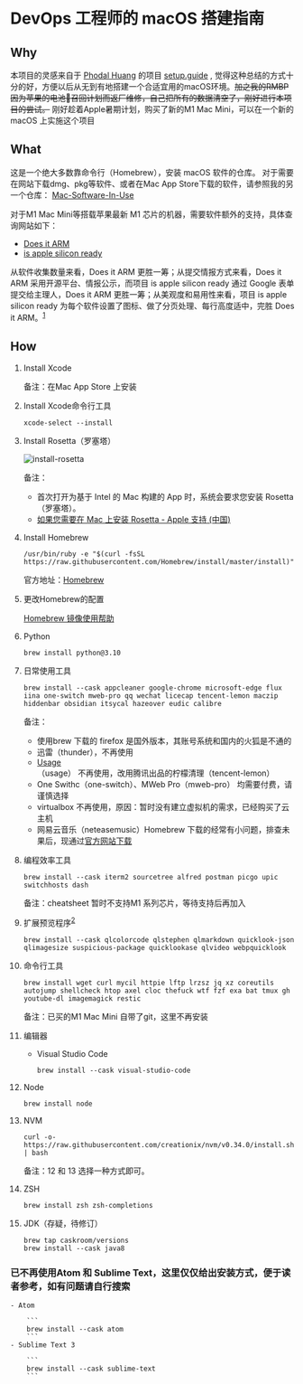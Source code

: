 # DevOps 工程师的 macOS 搭建指南

## Why

本项目的灵感来自于 [Phodal Huang](https://github.com/phodal)  的项目 [setup.guide](https://github.com/phodal/setup.guide) , 觉得这种总结的方式十分的好，方便以后从无到有地搭建一个合适宜用的macOS环境。~~加之我的RMBP因为苹果的电池🔋召回计划而返厂维修，自己把所有的数据清空了，刚好进行本项目的尝试。~~ 刚好趁着Apple暑期计划，购买了新的M1 Mac Mini，可以在一个新的 macOS 上实施这个项目

## What

这是一个绝大多数靠命令行（Homebrew），安装 macOS 软件的仓库。
对于需要在网站下载dmg、pkg等软件、或者在Mac App Store下载的软件，请参照我的另一个仓库：
[Mac-Software-In-Use](https://github.com/MiracleWong/Mac-Software-In-Use)

对于M1 Mac Mini等搭载苹果最新 M1 芯片的机器，需要软件额外的支持，具体查询网站如下：

- [Does it ARM](https://doesitarm.com/)
- [is apple silicon ready](https://isapplesiliconready.com/zh)

从软件收集数量来看，Does it ARM 更胜一筹；从提交情报方式来看，Does it ARM 采用开源平台、情报公示，而项目 is apple silicon ready 通过 Google 表单提交给主理人，Does it ARM 更胜一筹；从美观度和易用性来看，项目 is apple silicon ready 为每个软件设置了图标、做了分页处理、每行高度适中，完胜 Does it ARM。<sup>[1]</sup>

## How

1. Install Xcode
  
    备注：在Mac App Store 上安装

2. Install Xcode命令行工具

    ```
    xcode-select --install
    ```

3. Install Rosetta（罗塞塔）

    ![install-rosetta](http://blog.iotop.work/image/install-rosetta.png)

    备注：
    - 首次打开为基于 Intel 的 Mac 构建的 App 时，系统会要求您安装 Rosetta（罗塞塔）。
    - [如果您需要在 Mac 上安装 Rosetta - Apple 支持 (中国)](https://support.apple.com/zh-cn/HT211861)

4. Install Homebrew

    ```
    /usr/bin/ruby -e "$(curl -fsSL https://raw.githubusercontent.com/Homebrew/install/master/install)"
    ```

    官方地址：[Homebrew](https://brew.sh/index_zh-cn)

5. 更改Homebrew的配置

    [Homebrew 镜像使用帮助](https://mirrors.tuna.tsinghua.edu.cn/help/homebrew/)

6. Python

    ```
    brew install python@3.10
    ```

7. 日常使用工具

    ```
    brew install --cask appcleaner google-chrome microsoft-edge flux iina one-switch mweb-pro qq wechat licecap tencent-lemon maczip hiddenbar obsidian itsycal hazeover eudic calibre
    ```
    
    备注：
    - 使用brew 下载的 firefox 是国外版本，其账号系统和国内的火狐是不通的
    - 迅雷（thunder），不再使用
    - [Usage](https://usage.pro/)（usage） 不再使用，改用腾讯出品的柠檬清理（tencent-lemon）
    - One Swithc（one-switch）、MWeb Pro（mweb-pro） 均需要付费，请谨慎选择
    - virtualbox 不再使用，原因：暂时没有建立虚拟机的需求，已经购买了云主机
    - 网易云音乐（neteasemusic）Homebrew 下载的经常有小问题，排查未果后，现通过[官方网站下载](https://music.163.com/#/download)


8. 编程效率工具

    ```
    brew install --cask iterm2 sourcetree alfred postman picgo upic switchhosts dash
    ```
    
    备注：cheatsheet 暂时不支持M1 系列芯片，等待支持后再加入
    

9. 扩展预览程序<sup>[2]</sup>

    ```
    brew install --cask qlcolorcode qlstephen qlmarkdown quicklook-json qlimagesize suspicious-package quicklookase qlvideo webpquicklook
    ```

10. 命令行工具

    ```
    brew install wget curl mycil httpie lftp lrzsz jq xz coreutils autojump shellcheck htop axel cloc thefuck wtf fzf exa bat tmux gh youtube-dl imagemagick restic
    ```
    
    备注：已买的M1 Mac Mini 自带了git，这里不再安装

11. 编辑器

    - Visual Studio Code
    
        ```
        brew install --cask visual-studio-code
        ```

12. Node

    ```
    brew install node
    ```

13. NVM

    ```
    curl -o- https://raw.githubusercontent.com/creationix/nvm/v0.34.0/install.sh | bash
    ```
    
    备注：12 和 13 选择一种方式即可。

14. ZSH

    ```
    brew install zsh zsh-completions
    ```

15. JDK（存疑，待修订）

    ```
    brew tap caskroom/versions
    brew install --cask java8
    ```

### 已不再使用Atom 和 Sublime Text，这里仅仅给出安装方式，便于读者参考，如有问题请自行搜索
    
    - Atom
    
        ```
        brew install --cask atom
        ```
    - Sublime Text 3

        ```
        brew install --cask sublime-text
        ```


[1]: https://www.pokooo.com/6808.html
[2]: https://github.com/sindresorhus/quick-look-plugins


